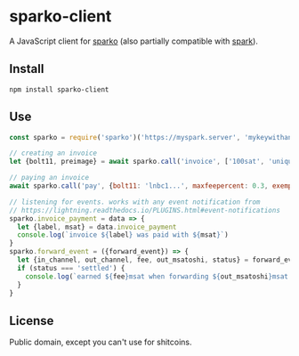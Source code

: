 # sparko-client

A JavaScript client for [sparko](https://github.com/fiatjaf/sparko) (also partially compatible with [spark](https://github.com/shesek/spark-wallet)).

## Install

```
npm install sparko-client
```


## Use


```javascript
const sparko = require('sparko')('https://myspark.server', 'mykeywithanypermissions')

// creating an invoice
let {bolt11, preimage} = await sparko.call('invoice', ['100sat', 'uniquelabel', 'desc'])

// paying an invoice
await sparko.call('pay', {bolt11: 'lnbc1...', maxfeepercent: 0.3, exemptfee: 1})

// listening for events. works with any event notification from
// https://lightning.readthedocs.io/PLUGINS.html#event-notifications
sparko.invoice_payment = data => {
  let {label, msat} = data.invoice_payment
  console.log(`invoice ${label} was paid with ${msat}`)
}
sparko.forward_event = ({forward_event}) => {
  let {in_channel, out_channel, fee, out_msatoshi, status} = forward_event
  if (status === 'settled') {
    console.log(`earned ${fee}msat when forwarding ${out_msatoshi}msat from ${in_channel} to ${out_channel}`)
  }
}
```

## License

Public domain, except you can't use for shitcoins.
